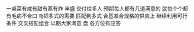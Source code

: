 一桌菜有咸有甜有蒸有炸 丰盛 交付给多人
预期每人都有几道满意的 就怕个个都有毛病不合口
♍︎把多式的需要 匹配到多式 合基准合规格的供应上
继续利用可行条件 交叉搭配组合 以期大家满意
盘 各方位有应答

